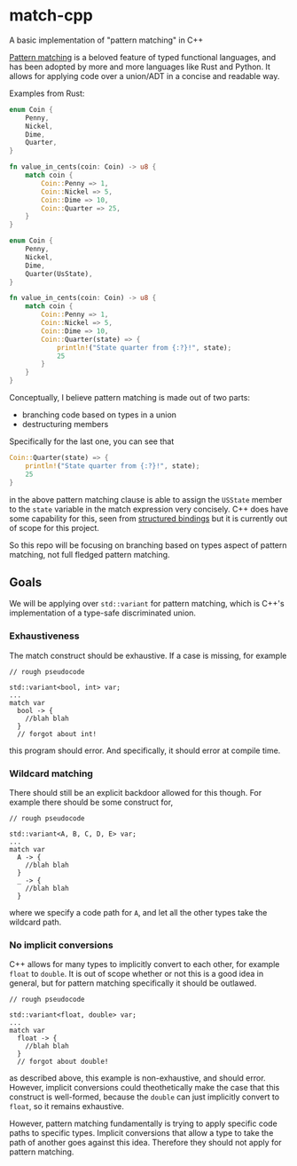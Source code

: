 # match-cpp

A basic implementation of "pattern matching" in C++

[Pattern matching](https://en.wikipedia.org/wiki/Pattern_matching) is a beloved feature of typed functional languages, and has been adopted by more and more languages like Rust and Python. It allows for applying code over a union/ADT in a concise and readable way.

Examples from Rust:
```rust
enum Coin {
    Penny,
    Nickel,
    Dime,
    Quarter,
}

fn value_in_cents(coin: Coin) -> u8 {
    match coin {
        Coin::Penny => 1,
        Coin::Nickel => 5,
        Coin::Dime => 10,
        Coin::Quarter => 25,
    }
}
```

```Rust
enum Coin {
    Penny,
    Nickel,
    Dime,
    Quarter(UsState),
}

fn value_in_cents(coin: Coin) -> u8 {
    match coin {
        Coin::Penny => 1,
        Coin::Nickel => 5,
        Coin::Dime => 10,
        Coin::Quarter(state) => {
            println!("State quarter from {:?}!", state);
            25
        }
    }
}
```

Conceptually, I believe pattern matching is made out of two parts:
- branching code based on types in a union
- destructuring members

Specifically for the last one, you can see that
```Rust
Coin::Quarter(state) => {
    println!("State quarter from {:?}!", state);
    25
}
```
in the above pattern matching clause is able to assign the `USState` member to the `state` variable in the match expression very concisely. C++ does have some capability for this, seen from [structured bindings](https://en.cppreference.com/w/cpp/language/structured_binding) but it is currently out of scope for this project.

So this repo will be focusing on branching based on types aspect of pattern matching, not full fledged pattern matching.

## Goals
We will be applying over `std::variant` for pattern matching, which is C++'s implementation of a type-safe discriminated union.

### Exhaustiveness
The match construct should be exhaustive. If a case is missing, for example

```
// rough pseudocode

std::variant<bool, int> var;
...
match var 
  bool -> {
    //blah blah
  }
  // forgot about int!
```

this program should error. And specifically, it should error at compile time.

### Wildcard matching
There should still be an explicit backdoor allowed for this though. For example there should be some construct for, 
```
// rough pseudocode

std::variant<A, B, C, D, E> var;
...
match var 
  A -> {
    //blah blah
  }
  _ -> {
    //blah blah
  }
```
where we specify a code path for `A`, and let all the other types take the wildcard path.

### No implicit conversions
C++ allows for many types to implicitly convert to each other, for example `float` to `double`. It is out of scope whether or not this is a good idea in general, but for pattern matching specifically it should be outlawed.
```
// rough pseudocode

std::variant<float, double> var;
...
match var 
  float -> {
    //blah blah
  }
  // forgot about double!
```
as described above, this example is non-exhaustive, and should error. However, implicit conversions could theothetically make the case that this construct is well-formed, because the `double` can just implicitly convert to `float`, so it remains exhaustive.

However, pattern matching fundamentally is trying to apply specific code paths to specific types. Implicit conversions that allow a type to take the path of another goes against this idea. Therefore they should not apply for pattern matching.
